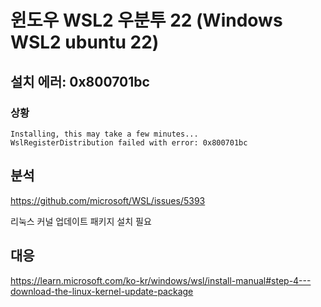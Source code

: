 # 윈도우 WSL2 우분투 22 (Windows WSL2 ubuntu 22)

## 설치 에러: 0x800701bc

### 상황

```
Installing, this may take a few minutes...
WslRegisterDistribution failed with error: 0x800701bc
``` 

## 분석

<https://github.com/microsoft/WSL/issues/5393>

리눅스 커널 업데이트 패키지 설치 필요

## 대응

<https://learn.microsoft.com/ko-kr/windows/wsl/install-manual#step-4---download-the-linux-kernel-update-package>